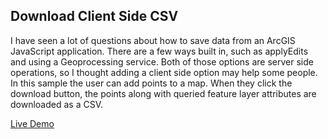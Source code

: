 ## Download Client Side CSV
I have seen a lot of questions about how to save data from an ArcGIS JavaScript application. There are a few ways built in, such as applyEdits and using a Geoprocessing service. Both of those options are server side operations, so I thought adding a client side option may help some people. In this sample the user can add points to a map. When they click the download button, the points along with queried feature layer attributes are downloaded as a CSV.

[Live Demo](https://esri.github.io/developer-support/web-js/4.x/download-csv/index.html)